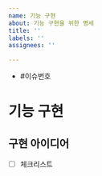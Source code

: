 ```yaml
---
name: 기능 구현
about: 기능 구현을 위한 명세
title: ''
labels: ''
assignees: ''

---
```


- #이슈번호

# 기능 구현
## 구현 아이디어
- [ ] 체크리스트
